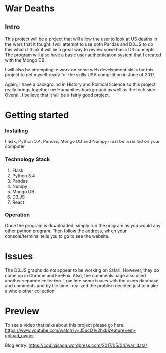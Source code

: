 # War Deaths
## Intro

This project will be a project that will allow the user to look at US deaths
in the wars that it fought. I will attempt to use both Pandas and D3.JS to do this
which I think it will be a great way to review some basic D3 concepts. The program
will also have a basic user authentication system that I created with the Mongo DB.

I will also be attempting to work on some web development skills for this project
to get myself ready for the skills USA competition in June of 2017.

Again, I have a background in History and Political Science so this project really
brings together my Humanities background as well as the tech side. Overall, I
believe that it will be a fairly good project.


# Getting started
### Installing
Flask, Python 3.4, Pandas, Mongo DB and Numpy must be installed on your computer

### Technology Stack

1. Flask
2. Python 3.4
3. Pandas
4. Numpy
5. Mongo DB
6. D3.JS
7. React

### Operation

Once the program is downloaded, simply run the program as you would any other python program.
Then follow the address, which your console/terminal tells you to go to see the
website.

# Issues

The D3.JS graphs do not appear to be working on Safari. However, they do come up in
Chrome and FireFox. Also, the comments page also used another separate collection.
I ran into some issues with the users database and comments and by the time I
realized the problem decided just to make a whole other collection.  

# Preview

To see a video that talks about this project please go here: https://www.youtube.com/watch?v=J5ucQ1v2hxk&feature=em-upload_owner

Blog entry: https://codingsaga.wordpress.com/2017/05/04/war_data/

